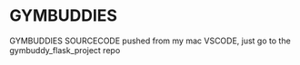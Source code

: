 # GYMBUDDIES
GYMBUDDIES SOURCECODE pushed from my mac VSCODE, just go to the gymbuddy_flask_project repo
